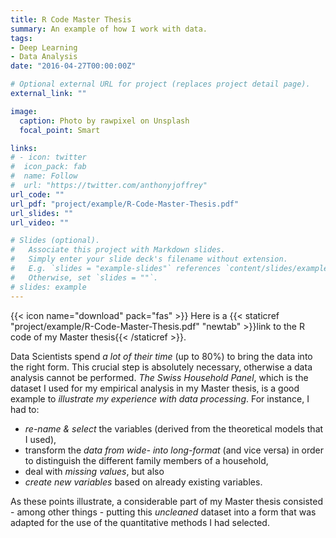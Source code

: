 ```yaml
---
title: R Code Master Thesis
summary: An example of how I work with data.
tags:
- Deep Learning
- Data Analysis
date: "2016-04-27T00:00:00Z"

# Optional external URL for project (replaces project detail page).
external_link: ""

image:
  caption: Photo by rawpixel on Unsplash
  focal_point: Smart

links:
# - icon: twitter
#  icon_pack: fab
#  name: Follow
#  url: "https://twitter.com/anthonyjoffrey"
url_code: ""
url_pdf: "project/example/R-Code-Master-Thesis.pdf"
url_slides: ""
url_video: ""

# Slides (optional).
#   Associate this project with Markdown slides.
#   Simply enter your slide deck's filename without extension.
#   E.g. `slides = "example-slides"` references `content/slides/example-slides.md`.
#   Otherwise, set `slides = ""`.
# slides: example
---
```


{{< icon name="download" pack="fas" >}} Here is a {{< staticref "project/example/R-Code-Master-Thesis.pdf" "newtab" >}}link to the R code of my Master thesis{{< /staticref >}}.

Data Scientists spend *a lot of their time* (up to 80%) to bring the data into the right form. This crucial step is absolutely necessary, otherwise a data analysis cannot be performed. *The Swiss Household Panel*, which is the dataset I used for my empirical analysis in my Master thesis, is a good example to *illustrate my experience with data processing*. For instance, I had to:

- *re-name & select* the variables (derived from the theoretical models that I used), 
- transform the *data from wide- into long-format* (and vice versa) in order to distinguish the different family members of a household, 
- deal with *missing values*, but also 
- *create new variables* based on already existing variables. 

As these points illustrate, a considerable part of my Master thesis consisted - among other things - putting this *uncleaned* dataset into a form that was adapted for the use of the quantitative methods I had selected.
